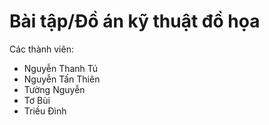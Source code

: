 # Bài tập/Đồ án kỹ thuật đồ họa

Các thành viên:
+ Nguyễn Thanh Tú
+ Nguyễn Tấn Thiên
+ Tường Nguyễn
+ Tơ Bùi
+ Triều Đình
